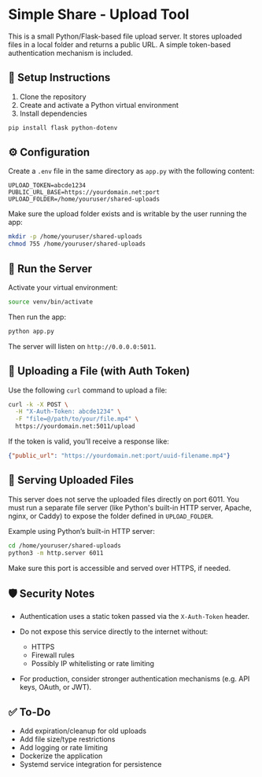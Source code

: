 # Simple Share - Upload Tool

This is a small Python/Flask-based file upload server. It stores uploaded files in a local folder and returns a public URL. A simple token-based authentication mechanism is included.

## 🔧 Setup Instructions

1. Clone the repository
2. Create and activate a Python virtual environment
3. Install dependencies

```bash
pip install flask python-dotenv
```

## ⚙️ Configuration

Create a `.env` file in the same directory as `app.py` with the following content:

```
UPLOAD_TOKEN=abcde1234
PUBLIC_URL_BASE=https://yourdomain.net:port
UPLOAD_FOLDER=/home/youruser/shared-uploads
```

Make sure the upload folder exists and is writable by the user running the app:

```bash
mkdir -p /home/youruser/shared-uploads
chmod 755 /home/youruser/shared-uploads
```

## 🚀 Run the Server

Activate your virtual environment:

```bash
source venv/bin/activate
```

Then run the app:

```bash
python app.py
```

The server will listen on `http://0.0.0.0:5011`.

## 🔐 Uploading a File (with Auth Token)

Use the following `curl` command to upload a file:

```bash
curl -k -X POST \
  -H "X-Auth-Token: abcde1234" \
  -F "file=@/path/to/your/file.mp4" \
  https://yourdomain.net:5011/upload
```

If the token is valid, you’ll receive a response like:

```json
{"public_url": "https://yourdomain.net:port/uuid-filename.mp4"}
```

## 📂 Serving Uploaded Files

This server does not serve the uploaded files directly on port 6011. You must run a separate file server (like Python's built-in HTTP server, Apache, nginx, or Caddy) to expose the folder defined in `UPLOAD_FOLDER`.

Example using Python’s built-in HTTP server:

```bash
cd /home/youruser/shared-uploads
python3 -m http.server 6011
```

Make sure this port is accessible and served over HTTPS, if needed.

## 🛡️ Security Notes

* Authentication uses a static token passed via the `X-Auth-Token` header.
* Do not expose this service directly to the internet without:

  * HTTPS
  * Firewall rules
  * Possibly IP whitelisting or rate limiting
* For production, consider stronger authentication mechanisms (e.g. API keys, OAuth, or JWT).

## ✅ To-Do

* Add expiration/cleanup for old uploads
* Add file size/type restrictions
* Add logging or rate limiting
* Dockerize the application
* Systemd service integration for persistence
